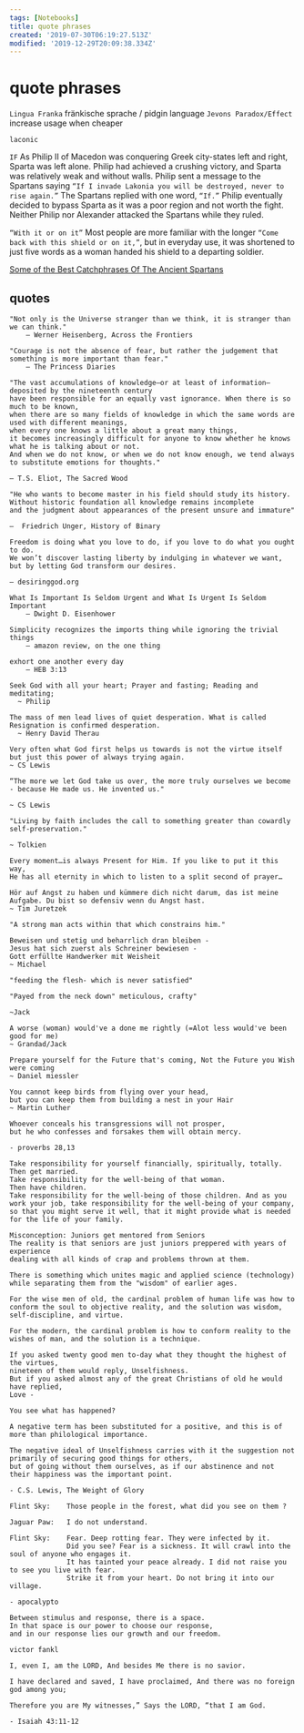 ```yaml
---
tags: [Notebooks]
title: quote phrases
created: '2019-07-30T06:19:27.513Z'
modified: '2019-12-29T20:09:38.334Z'
---
```


# quote phrases

`Lingua Franka`          fränkische sprache / pidgin language
`Jevons Paradox/Effect`  increase usage when cheaper         

`laconic`

`IF` 
As Philip II of Macedon was conquering Greek city-states left and right, Sparta was left alone. Philip had achieved a crushing victory, and Sparta was relatively weak and without walls. Philip sent a message to the Spartans saying `“If I invade Lakonia you will be destroyed, never to rise again.”` The Spartans replied with one word, `“If.”`
Philip eventually decided to bypass Sparta as it was a poor region and not worth the fight. Neither Philip nor Alexander attacked the Spartans while they ruled.

`“With it or on it”`
Most people are more familiar with the longer `“Come back with this shield or on it,”`, but in everyday use, it was shortened to just five words as a woman handed his shield to a departing soldier.

[Some of the Best Catchphrases Of The Ancient Spartans](https://www.warhistoryonline.com/instant-articles/best-spartan-laconic-phrases-boldest-wittiest-lines-ever-recorded.html)

## quotes
```
"Not only is the Universe stranger than we think, it is stranger than we can think."
    ― Werner Heisenberg, Across the Frontiers 
```

```
"Courage is not the absence of fear, but rather the judgement that something is more important than fear."
    — The Princess Diaries
```

```
"The vast accumulations of knowledge—or at least of information—deposited by the nineteenth century 
have been responsible for an equally vast ignorance. When there is so much to be known,
when there are so many fields of knowledge in which the same words are used with different meanings,
when every one knows a little about a great many things, 
it becomes increasingly difficult for anyone to know whether he knows what he is talking about or not. 
And when we do not know, or when we do not know enough, we tend always to substitute emotions for thoughts."

— T.S. Eliot, The Sacred Wood
```

```
"He who wants to become master in his field should study its history.
Without historic foundation all knowledge remains incomplete 
and the judgment about appearances of the present unsure and immature"

—  Friedrich Unger, History of Binary
```

```
Freedom is doing what you love to do, if you love to do what you ought to do.
We won’t discover lasting liberty by indulging in whatever we want, 
but by letting God transform our desires.

— desiringgod.org
```

```
What Is Important Is Seldom Urgent and What Is Urgent Is Seldom Important
    — Dwight D. Eisenhower
```

```
Simplicity recognizes the imports thing while ignoring the trivial things
    — amazon review, on the one thing
```

```
exhort one another every day
    — HEB 3:13
```

```
Seek God with all your heart; Prayer and fasting; Reading and meditating; 
  ~ Philip
```

```
The mass of men lead lives of quiet desperation. What is called Resignation is confirmed desperation. 
  ~ Henry David Therau
```

```
Very often what God first helps us towards is not the virtue itself but just this power of always trying again.
~ CS Lewis
```

```
“The more we let God take us over, the more truly ourselves we become - because He made us. He invented us." 

~ CS Lewis
```

```
"Living by faith includes the call to something greater than cowardly self-preservation." 

~ Tolkien
```

```
Every moment…is always Present for Him. If you like to put it this way, 
He has all eternity in which to listen to a split second of prayer…
```

```
Hör auf Angst zu haben und kümmere dich nicht darum, das ist meine Aufgabe. Du bist so defensiv wenn du Angst hast. 
~ Tim Juretzek
```

```
"A strong man acts within that which constrains him."
```

```
Beweisen und stetig und beharrlich dran bleiben - 
Jesus hat sich zuerst als Schreiner bewiesen - 
Gott erfüllte Handwerker mit Weisheit 
~ Michael
```

```
"feeding the flesh- which is never satisfied"

"Payed from the neck down" meticulous, crafty"

~Jack

A worse (woman) would've a done me rightly (=Alot less would've been good for me) 
~ Grandad/Jack
```

```
Prepare yourself for the Future that's coming, Not the Future you Wish were coming 
~ Daniel miessler 
```

```
You cannot keep birds from flying over your head,
but you can keep them from building a nest in your Hair 
~ Martin Luther
```

```
Whoever conceals his transgressions will not prosper,
but he who confesses and forsakes them will obtain mercy.

- proverbs 28,13
```

```
Take responsibility for yourself financially, spiritually, totally.
Then get married.
Take responsibility for the well-being of that woman.
Then have children.
Take responsibility for the well-being of those children. And as you work your job, take responsibility for the well-being of your company, so that you might serve it well, that it might provide what is needed for the life of your family.
```

```
Misconception: Juniors get mentored from Seniors
The reality is that seniors are just juniors preppered with years of experience
dealing with all kinds of crap and problems thrown at them.
```

```
There is something which unites magic and applied science (technology) while separating them from the "wisdom" of earlier ages.

For the wise men of old, the cardinal problem of human life was how to conform the soul to objective reality, and the solution was wisdom, self-discipline, and virtue.

For the modern, the cardinal problem is how to conform reality to the wishes of man, and the solution is a technique.
```

```
If you asked twenty good men to-day what they thought the highest of the virtues,
nineteen of them would reply, Unselfishness.
But if you asked almost any of the great Christians of old he would have replied, 
Love - 

You see what has happened?

A negative term has been substituted for a positive, and this is of more than philological importance. 

The negative ideal of Unselfishness carries with it the suggestion not primarily of securing good things for others, 
but of going without them ourselves, as if our abstinence and not their happiness was the important point.

- C.S. Lewis, The Weight of Glory
```

```
Flint Sky:    Those people in the forest, what did you see on them ?

Jaguar Paw:   I do not understand.

Flint Sky:    Fear. Deep rotting fear. They were infected by it.
              Did you see? Fear is a sickness. It will crawl into the soul of anyone who engages it. 
              It has tainted your peace already. I did not raise you to see you live with fear. 
              Strike it from your heart. Do not bring it into our village.

- apocalypto
```

```
Between stimulus and response, there is a space. 
In that space is our power to choose our response,
and in our response lies our growth and our freedom.

victor fankl
```

```
I, even I, am the LORD, And besides Me there is no savior. 

I have declared and saved, I have proclaimed, And there was no foreign god among you; 

Therefore you are My witnesses,” Says the LORD, “that I am God.

- Isaiah 43:11-12
```
